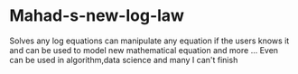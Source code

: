 # Mahad-s-new-log-law
Solves any log equations can manipulate any equation if the users knows it and can be used to model new mathematical equation and more ... Even can be used in algorithm,data science and many I can't finish 
